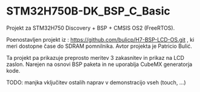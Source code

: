 # STM32H750B-DK_BSP_C_Basic
Projekt za STM32H750 Discovery + BSP + CMSIS OS2 (FreeRTOS).

Poenostavljen projekt iz : https://github.com/bulicp/H7-BSP-LCD-OS.git ,
ki meri dostopne čase do SDRAM pomnilnika. Avtor projekta je Patricio Bulić.

Ta projekt pa prikazuje preprosto meritev 3 zakasnitev in prikaz na LCD zaslon.
Narejen na osnovi BSP paketa in ne uporablja CubeMX generatorja kode.

TODO: manjka vključitev ostalih naprav v demonstracijo vseh (touch, ...)


